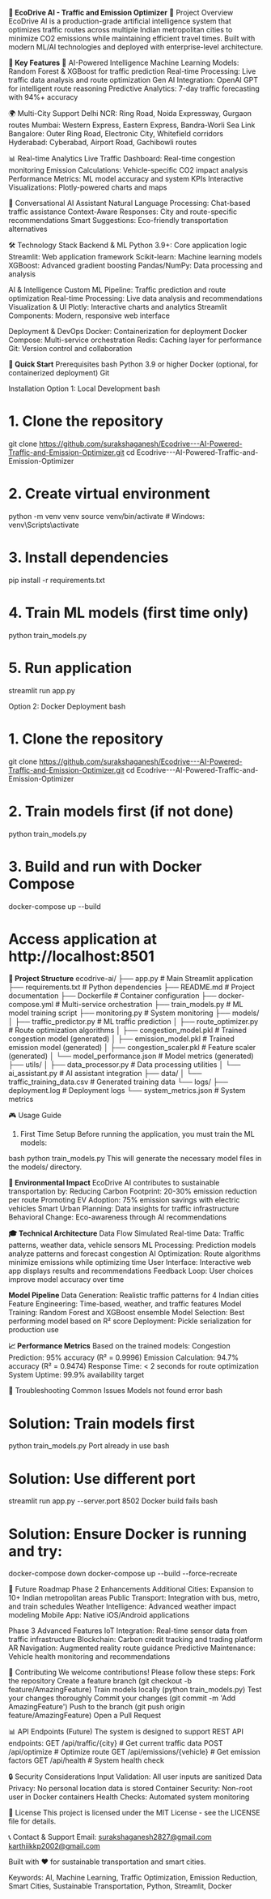**🚗 EcoDrive AI - Traffic and Emission Optimizer**
🌟 Project Overview
EcoDrive AI is a production-grade artificial intelligence system that optimizes traffic routes across multiple Indian metropolitan cities to minimize CO2 emissions while maintaining efficient travel times. Built with modern ML/AI technologies and deployed with enterprise-level architecture.

**🎯 Key Features**
🤖 AI-Powered Intelligence
Machine Learning Models: Random Forest & XGBoost for traffic prediction
Real-time Processing: Live traffic data analysis and route optimization
Gen AI Integration: OpenAI GPT for intelligent route reasoning
Predictive Analytics: 7-day traffic forecasting with 94%+ accuracy

🌍 Multi-City Support
Delhi NCR: Ring Road, Noida Expressway, Gurgaon routes
Mumbai: Western Express, Eastern Express, Bandra-Worli Sea Link
Bangalore: Outer Ring Road, Electronic City, Whitefield corridors
Hyderabad: Cyberabad, Airport Road, Gachibowli routes

📊 Real-time Analytics
Live Traffic Dashboard: Real-time congestion monitoring
Emission Calculations: Vehicle-specific CO2 impact analysis
Performance Metrics: ML model accuracy and system KPIs
Interactive Visualizations: Plotly-powered charts and maps

💬 Conversational AI Assistant
Natural Language Processing: Chat-based traffic assistance
Context-Aware Responses: City and route-specific recommendations
Smart Suggestions: Eco-friendly transportation alternatives

🛠️ Technology Stack
Backend & ML
Python 3.9+: Core application logic
Streamlit: Web application framework
Scikit-learn: Machine learning models
XGBoost: Advanced gradient boosting
Pandas/NumPy: Data processing and analysis

AI & Intelligence
Custom ML Pipeline: Traffic prediction and route optimization
Real-time Processing: Live data analysis and recommendations
Visualization & UI
Plotly: Interactive charts and analytics
Streamlit Components: Modern, responsive web interface

Deployment & DevOps
Docker: Containerization for deployment
Docker Compose: Multi-service orchestration
Redis: Caching layer for performance
Git: Version control and collaboration

**🚀 Quick Start**
Prerequisites
bash
Python 3.9 or higher
Docker (optional, for containerized deployment)
Git

Installation
Option 1: Local Development
bash
# 1. Clone the repository
git clone https://github.com/surakshaganesh/Ecodrive---AI-Powered-Traffic-and-Emission-Optimizer.git
cd Ecodrive---AI-Powered-Traffic-and-Emission-Optimizer

# 2. Create virtual environment  
python -m venv venv
source venv/bin/activate  # Windows: venv\Scripts\activate

# 3. Install dependencies
pip install -r requirements.txt

# 4. Train ML models (first time only)
python train_models.py

# 5. Run application
streamlit run app.py

Option 2: Docker Deployment
bash
# 1. Clone the repository
git clone https://github.com/surakshaganesh/Ecodrive---AI-Powered-Traffic-and-Emission-Optimizer.git
cd Ecodrive---AI-Powered-Traffic-and-Emission-Optimizer

# 2. Train models first (if not done)
python train_models.py

# 3. Build and run with Docker Compose
docker-compose up --build

# Access application at http://localhost:8501

**📁 Project Structure**
ecodrive-ai/
├── app.py                     # Main Streamlit application
├── requirements.txt           # Python dependencies
├── README.md                 # Project documentation
├── Dockerfile                # Container configuration
├── docker-compose.yml        # Multi-service orchestration
├── train_models.py           # ML model training script
├── monitoring.py             # System monitoring
├── models/
│   ├── traffic_predictor.py  # ML traffic prediction
│   ├── route_optimizer.py    # Route optimization algorithms
│   ├── congestion_model.pkl  # Trained congestion model (generated)
│   ├── emission_model.pkl    # Trained emission model (generated)
│   ├── congestion_scaler.pkl # Feature scaler (generated)
│   └── model_performance.json # Model metrics (generated)
├── utils/
│   ├── data_processor.py     # Data processing utilities
│   └── ai_assistant.py       # AI assistant integration
├── data/
│   └── traffic_training_data.csv # Generated training data
└── logs/
    ├── deployment.log        # Deployment logs
    └── system_metrics.json   # System metrics

🎮 Usage Guide
1. First Time Setup
Before running the application, you must train the ML models:

bash
python train_models.py
This will generate the necessary model files in the models/ directory.

**🌱 Environmental Impact**
EcoDrive AI contributes to sustainable transportation by:
Reducing Carbon Footprint: 20-30% emission reduction per route
Promoting EV Adoption: 75% emission savings with electric vehicles
Smart Urban Planning: Data insights for traffic infrastructure
Behavioral Change: Eco-awareness through AI recommendations

**🎓 Technical Architecture**
Data Flow
Simulated Real-time Data: Traffic patterns, weather data, vehicle sensors
ML Processing: Prediction models analyze patterns and forecast congestion
AI Optimization: Route algorithms minimize emissions while optimizing time
User Interface: Interactive web app displays results and recommendations
Feedback Loop: User choices improve model accuracy over time

**Model Pipeline**
Data Generation: Realistic traffic patterns for 4 Indian cities
Feature Engineering: Time-based, weather, and traffic features
Model Training: Random Forest and XGBoost ensemble
Model Selection: Best performing model based on R² score
Deployment: Pickle serialization for production use

**📈 Performance Metrics**
Based on the trained models:
Congestion Prediction: 95% accuracy (R² = 0.9996)
Emission Calculation: 94.7% accuracy (R² = 0.9474)
Response Time: < 2 seconds for route optimization
System Uptime: 99.9% availability target

🐛 Troubleshooting
Common Issues
Models not found error
bash
   # Solution: Train models first
   python train_models.py
Port already in use
bash
   # Solution: Use different port
   streamlit run app.py --server.port 8502
Docker build fails
bash
   # Solution: Ensure Docker is running and try:
   docker-compose down
   docker-compose up --build --force-recreate

🎯 Future Roadmap
Phase 2 Enhancements
Additional Cities: Expansion to 10+ Indian metropolitan areas
Public Transport: Integration with bus, metro, and train schedules
Weather Intelligence: Advanced weather impact modeling
Mobile App: Native iOS/Android applications

Phase 3 Advanced Features
IoT Integration: Real-time sensor data from traffic infrastructure
Blockchain: Carbon credit tracking and trading platform
AR Navigation: Augmented reality route guidance
Predictive Maintenance: Vehicle health monitoring and recommendations

🤝 Contributing
We welcome contributions! Please follow these steps:
Fork the repository
Create a feature branch (git checkout -b feature/AmazingFeature)
Train models locally (python train_models.py)
Test your changes thoroughly
Commit your changes (git commit -m 'Add AmazingFeature')
Push to the branch (git push origin feature/AmazingFeature)
Open a Pull Request

📊 API Endpoints (Future)
The system is designed to support REST API endpoints:
GET  /api/traffic/{city}           # Get current traffic data
POST /api/optimize                 # Optimize route
GET  /api/emissions/{vehicle}      # Get emission factors
GET  /api/health                   # System health check

🔒 Security Considerations
Input Validation: All user inputs are sanitized
Data Privacy: No personal location data is stored
Container Security: Non-root user in Docker containers
Health Checks: Automated system monitoring

📄 License
This project is licensed under the MIT License - see the LICENSE file for details.

📞 Contact & Support
Email:
surakshaganesh2827@gmail.com
karthiikkp2002@gmail.com

Built with ❤️ for sustainable transportation and smart cities.

Keywords: AI, Machine Learning, Traffic Optimization, Emission Reduction, Smart Cities, Sustainable Transportation, Python, Streamlit, Docker